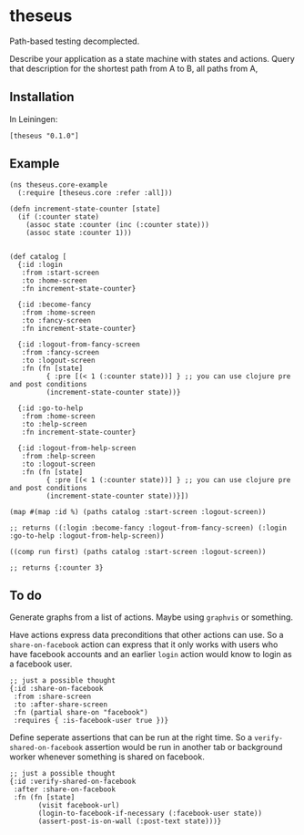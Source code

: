 # theseus

Path-based testing decomplected.

Describe your application as a state machine with states and actions.
Query that description for the shortest path from A to B, all paths from A,

## Installation

In Leiningen:

    [theseus "0.1.0"]

## Example

    (ns theseus.core-example
      (:require [theseus.core :refer :all]))

    (defn increment-state-counter [state]
      (if (:counter state)
        (assoc state :counter (inc (:counter state)))
        (assoc state :counter 1)))


    (def catalog [
      {:id :login
       :from :start-screen
       :to :home-screen
       :fn increment-state-counter}

      {:id :become-fancy
       :from :home-screen
       :to :fancy-screen
       :fn increment-state-counter}

      {:id :logout-from-fancy-screen
       :from :fancy-screen
       :to :logout-screen
       :fn (fn [state]
             { :pre [(< 1 (:counter state))] } ;; you can use clojure pre and post conditions
             (increment-state-counter state))}

      {:id :go-to-help
       :from :home-screen
       :to :help-screen
       :fn increment-state-counter}

      {:id :logout-from-help-screen
       :from :help-screen
       :to :logout-screen
       :fn (fn [state]
             { :pre [(< 1 (:counter state))] } ;; you can use clojure pre and post conditions
             (increment-state-counter state))}])

    (map #(map :id %) (paths catalog :start-screen :logout-screen))

    ;; returns ((:login :become-fancy :logout-from-fancy-screen) (:login :go-to-help :logout-from-help-screen))

    ((comp run first) (paths catalog :start-screen :logout-screen))

    ;; returns {:counter 3}


## To do

Generate graphs from a list of actions. Maybe using `graphvis` or something.

Have actions express data preconditions that other actions can use. So a `share-on-facebook` action can express that it only works with users who have facebook accounts and an earlier `login` action would know to login as a facebook user.

    ;; just a possible thought
    {:id :share-on-facebook
     :from :share-screen
     :to :after-share-screen
     :fn (partial share-on "facebook")
     :requires { :is-facebook-user true })}



Define seperate assertions that can be run at the right time. So a `verify-shared-on-facebook` assertion would be run in another tab or background worker whenever something is shared on facebook.

    ;; just a possible thought
    {:id :verify-shared-on-facebook
     :after :share-on-facebook
     :fn (fn [state]
           (visit facebook-url)
           (login-to-facebook-if-necessary (:facebook-user state))
           (assert-post-is-on-wall (:post-text state)))}
